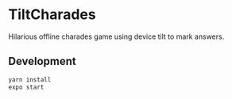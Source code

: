 # TiltCharades

Hilarious offline charades game using device tilt to mark answers.

## Development

```bash
yarn install
expo start
```
